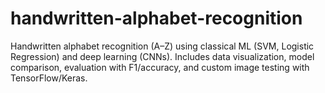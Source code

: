 # handwritten-alphabet-recognition
Handwritten alphabet recognition (A–Z) using classical ML (SVM, Logistic Regression) and deep learning (CNNs). Includes data visualization, model comparison, evaluation with F1/accuracy, and custom image testing with TensorFlow/Keras.
